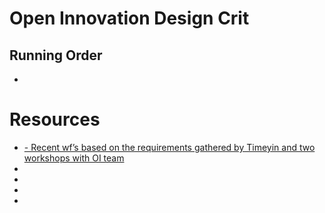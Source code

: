 # Open Innovation Design Crit
## Running Order
- 


# Resources
- [-	Recent wf’s based on the requirements gathered by Timeyin and two workshops with OI team](https://pah5ja.axshare.com/#g=1&p=home )
- []()
- []()
- []()
- []()
